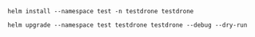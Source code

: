 `helm install --namespace test -n testdrone testdrone`

`helm upgrade --namespace test testdrone testdrone --debug --dry-run`